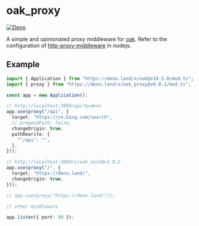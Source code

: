 # oak_proxy

[![Deno](https://github.com/jiawei397/oak_proxy/actions/workflows/deno.yml/badge.svg)](https://github.com/jiawei397/oak_proxy/actions/workflows/deno.yml)

A simple and opinionated proxy middleware for [oak](https://deno.land/x/oak).
Refer to the configuration of
[http-proxy-middleware](https://www.npmjs.com/package/http-proxy-middleware) in
nodejs.

## Example

```typescript
import { Application } from "https://deno.land/x/oak@v10.5.0/mod.ts";
import { proxy } from "https://deno.land/x/oak_proxy@v0.0.1/mod.ts";

const app = new Application();

// http://localhost:3000/api?q=deno
app.use(proxy("/api", {
  target: "https://cn.bing.com/search",
  // prependPath: false,
  changeOrigin: true,
  pathRewrite: {
    "^/api": "",
  },
}));

// http://localhost:3000/x/oak_nest@v1.9.2
app.use(proxy("/", {
  target: "https://deno.land/",
  changeOrigin: true,
}));

// app.use(proxy("https://deno.land/"));

// other middleware

app.listen({ port: 80 });
```
